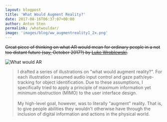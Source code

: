 ```yaml
---
layout: blogpost
title: 'What Would Augment Reality?'
date: 2017-08-16T06:37:07+00:00
author: Anton Sten
permalink: /whatwouldar/
image: 'images/blog/ww_augmentreality1_2x.png'
---
```


~~Great piece of thinking on what AR would mean for ordinary people in a not too distant future (say, October 2017?) by [Luke Wroblewski](https://www.lukew.com/ff/entry.asp?1974).~~

![What would AR](/images/blog/ww_augmentreality1_2x.png)

>I drafted a series of illustrations on "what would augment reality?". For each illustration I assumed audio input control and gaze path/eye-tracking for object identification. Due to these assumptions, I specifically tried to apply a principle of maximum information yet minimum obstruction (MIMO) to the user interface design.
<br><br>
My high-level goal, however, was to literally "augment" reality. That is, to give people abilities they wouldn't otherwise have through the inclusion of digital information and actions in the physical world.
